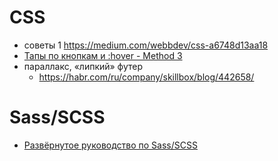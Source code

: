 

# CSS
- советы 1 https://medium.com/webbdev/css-a6748d13aa18
- [Тапы по кнопкам и :hover - Method 3](http://javascriptkit.com/dhtmltutors/sticky-hover-issue-solutions.shtml)
- параллакс, «липкий» футер
    - https://habr.com/ru/company/skillbox/blog/442658/



# Sass/SCSS
- [Развёрнутое руководство по Sass/SCSS](https://tproger.ru/translations/complete-sass-guide/)